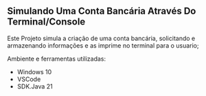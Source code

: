 ## Simulando Uma Conta Bancária Através Do Terminal/Console

Este Projeto simula a criação de uma conta bancária, solicitando e armazenando informações 
e as imprime no terminal para o usuario;

Ambiente e ferramentas utilizadas:
* Windows 10
* VSCode
* SDK.Java 21